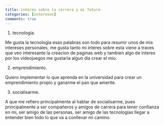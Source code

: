 ```yaml
---
title: interes sobre la carrera y mi futuro
categories: [intereses]
comments: true
---
```


1. tecnologia.

Me gusta la tecnologia esas palabras son todo para resumir unos de mis intereses personales, me gusta tanto mi interes sobre esta viene a traves que veo interesante la creacion de paginas web y tambien algo de interes por los videojuegos me gustaria algun día crear el mio.

2. emprendimiento.

Quiero implementar lo que aprenda en la universidad para crear un emprendimiento propio y ganarme el pan que amerite.

3. socialisarme.

A que me refiero principalmente al hablar de socialisarme, pues principalmente a ser compañeros y amigos de carrera para tener confianza en mi, ser amigo de las personas, ser amigo de las tecnologias llegar a entender bien todo lo que va a conllevar mi camino.
